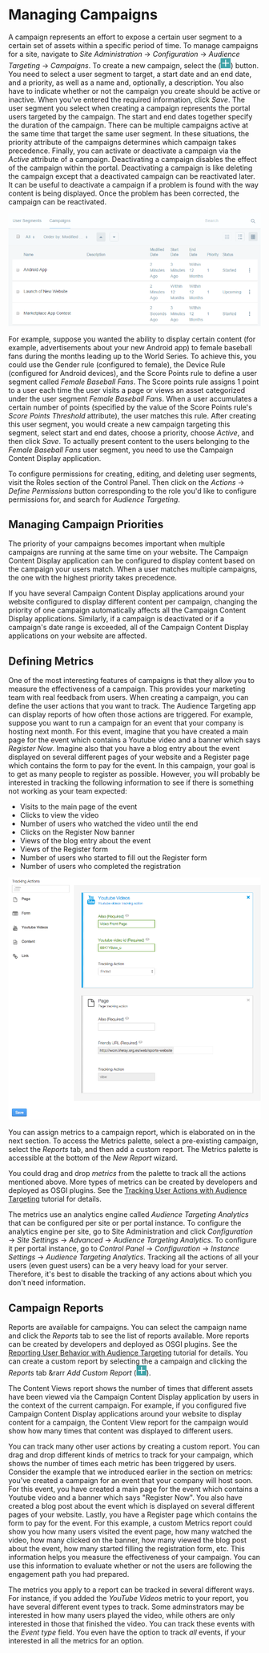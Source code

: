 # Managing Campaigns

A campaign represents an effort to expose a certain user segment to a certain
set of assets within a specific period of time. To manage campaigns for a site,
navigate to *Site Administration* &rarr; *Configuration* &rarr; *Audience
Targeting* &rarr; *Campaigns*. To create a new campaign, select the
(![Add Campaign](../../images-dxp/icon-add.png)) button. You need to select a
user segment to target, a start date and an end date, and a priority, as well as
a name and, optionally, a description. You also have to indicate whether or not
the campaign you create should be active or inactive. When you've entered the
required information, click *Save*. The user segment you select when creating a
campaign represents the portal users targeted by the campaign. The start and end
dates together specify the duration of the campaign. There can be multiple
campaigns active at the same time that target the same user segment. In these
situations, the priority attribute of the campaigns determines which campaign
takes precedence. Finally, you can activate or deactivate a campaign via the
*Active* attribute of a campaign. Deactivating a campaign disables the effect of
the campaign within the portal. Deactivating a campaign is like deleting the
campaign except that a deactivated campaign can be reactivated later. It can be
useful to deactivate a campaign if a problem is found with the way content is
being displayed. Once the problem has been corrected, the campaign can be
reactivated.

![Figure 1: Navigate to Site Administration and click *Configuration* &rarr; *Audience Targeting* &rarr; *Campaigns* to manage campaigns for a site.](../../images-dxp/audience-targeting-user-campaigns.png)

For example, suppose you wanted the ability to display certain content (for
example, advertisements about your new Android app) to female baseball fans
during the months leading up to the World Series. To achieve this, you could use
the Gender rule (configured to female), the Device Rule (configured for Android
devices), and the Score Points rule to define a user segment called *Female
Baseball Fans*. The Score points rule assigns 1 point to a user each time the
user visits a page or views an asset categorized under the user segment *Female
Baseball Fans*. When a user accumulates a certain number of points (specified by
the value of the Score Points rule's *Score Points Threshold* attribute), the
user matches this rule. After creating this user segment, you would create a new
campaign targeting this segment, select start and end dates, choose a priority,
choose *Active*, and then click *Save*. To actually present content to the users
belonging to the *Female Baseball Fans* user segment, you need to use the
Campaign Content Display application.

To configure permissions for creating, editing, and deleting user segments,
visit the Roles section of the Control Panel. Then click on the *Actions* &rarr;
*Define Permissions* button corresponding to the role you'd like to configure
permissions for, and search for *Audience Targeting*.

## Managing Campaign Priorities

The priority of your campaigns becomes important when multiple campaigns are
running at the same time on your website. The Campaign Content Display
application can be configured to display content based on the campaign your
users match. When a user matches multiple campaigns, the one with the highest
priority takes precedence. 
 
If you have several Campaign Content Display applications around your website
configured to display different content per campaign, changing the priority of
one campaign automatically affects all the Campaign Content Display
applications. Similarly, if a campaign is deactivated or if a campaign's date
range is exceeded, all of the Campaign Content Display applications on your
website are affected.

## Defining Metrics

One of the most interesting features of campaigns is that they allow you to
measure the effectiveness of a campaign. This provides your marketing team with
real feedback from users. When creating a campaign, you can define the user
actions that you want to track. The Audience Targeting app can display reports
of how often those actions are triggered. For example, suppose you want to run a
campaign for an event that your company is hosting next month. For this event,
imagine that you have created a main page for the event which contains a Youtube
video and a banner which says *Register Now*. Imagine also that you have a blog
entry about the event displayed on several different pages of your website and a
Register page which contains the form to pay for the event. In this campaign,
your goal is to get as many people to register as possible. However, you will
probably be interested in tracking the following information to see if there is
something not working as your team expected:

 - Visits to the main page of the event
 - Clicks to view the video
 - Number of users who watched the video until the end
 - Clicks on the Register Now banner
 - Views of the blog entry about the event
 - Views of the Register form
 - Number of users who started to fill out the Register form
 - Number of users who completed the registration

![Figure 7.6: Drag and drop metrics to the right to configure a campaign.](../../images/07-audience-targeting-tracking-actions.png)

You can assign metrics to a campaign report, which is elaborated on in the next
section. To access the Metrics palette, select a pre-existing campaign, select
the *Reports* tab, and then add a custom report. The Metrics palette is
accessible at the bottom of the *New Report* wizard.

You could drag and drop *metrics* from the palette to track all the actions
mentioned above. More types of metrics can be created by developers and deployed
as OSGI plugins. See the
[Tracking User Actions with Audience Targeting](/develop/tutorials/-/knowledge_base/6-2/tracking-user-actions-with-audience-targeting)
tutorial for details.

The metrics use an analytics engine called *Audience Targeting
Analytics* that can be configured per site or per portal instance. To configure
the analytics engine per site, go to Site Administration and click
*Configuration* &rarr; *Site Settings* &rarr; *Advanced* &rarr; *Audience
Targeting Analytics*. To configure it per portal instance, go to *Control Panel*
&rarr; *Configuration* &rarr; *Instance Settings* &rarr; *Audience Targeting
Analytics*. Tracking all the actions of all your users (even guest users) can be
a very heavy load for your server. Therefore, it's best to disable the tracking
of any actions about which you don't need information.

## Campaign Reports

Reports are available for campaigns. You can select the campaign name and click
the *Reports* tab to see the list of reports available. More reports can be
created by developers and deployed as OSGI plugins. See the
[Reporting User Behavior with Audience Targeting](/develop/tutorials/-/knowledge_base/6-2/reporting-user-behavior-with-audience-targeting)
tutorial for details. You can create a custom report by selecting the a campaign
and clicking the *Reports* tab &rarr *Add Custom Report*
(![Add Custom Report](../../images-dxp/icon-add.png)).

The Content Views report shows the number of times that different assets have
been viewed via the Campaign Content Display application by users in the context
of the current campaign. For example, if you configured five Campaign Content
Display applications around your website to display content for a campaign, the
Content View report for the campaign would show how many times that content was
displayed to different users.

You can track many other user actions by creating a custom report. You can drag
and drop different kinds of metrics to track for your campaign, which shows the
number of times each metric has been triggered by users. Consider the example
that we introduced earlier in the section on metrics: you've created a campaign
for an event that your company will host soon. For this event, you have created
a main page for the event which contains a Youtube video and a banner which says
"Register Now". You also have created a blog post about the event which is
displayed on several different pages of your website. Lastly, you have a
Register page which contains the form to pay for the event. For this example, a
custom Metrics report could show you how many users visited the event page, how
many watched the video, how many clicked on the banner, how many viewed the blog
post about the event, how many started filling the registration form, etc. This
information helps you measure the effectiveness of your campaign. You can use
this information to evaluate whether or not the users are following the
engagement path you had prepared.

The metrics you apply to a report can be tracked in several different ways. For
instance, if you added the *YouTube Videos* metric to your report, you have
several different event types to track. Some adminstrators may be interested in
how many users played the video, while others are only interested in those that
finished the video. You can track these events with the *Event type* field. You
even have the option to track *all* events, if your interested in all the
metrics for an option.
